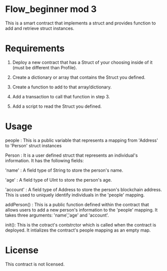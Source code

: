 # Flow_beginner mod 3

This is a smart contract that implements a struct and provides function to add and retrieve struct instances.

# Requirements

1. Deploy a new contract that has a Struct of your choosing inside of it (must be different than Profile).

2. Create a dictionary or array that contains the Struct you defined.

3. Create a function to add to that array/dictionary.

4. Add a transaction to call that function in step 3.

5. Add a script to read the Struct you defined.

# Usage

people : This is a public variable that represents a mapping from 'Address' to 'Person' struct instances

Person : It is a user defined struct that represents an individual's information. It has the following fields:

  'name' : A field type of String to store the person's name.
  
  'age' : A field type of UInt to store the person's age.
  
  'account' : A field type of Address to store the person's blockchain address. This is used to    uniquely identify individuals in the 'people' mapping.

 addPerson() : This is a public function defined within the contract that allows users to add a new person's information to the 'people' mapping. It takes three 
   arguments: 'name','age' and 'account'. 
   
init(): This is the cotract's contstrctor which is called when the contract is deployed. It intializes the contract's people mapping as an empty map.

# License

This contract is not licensed.





